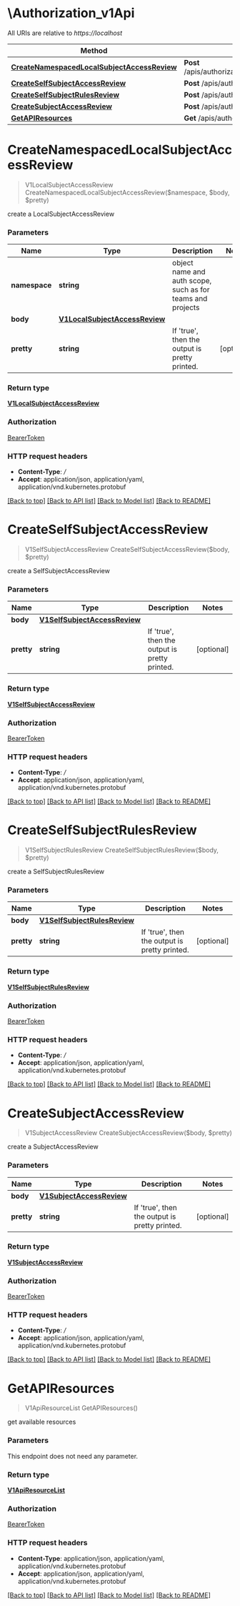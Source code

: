 # \Authorization_v1Api

All URIs are relative to *https://localhost*

Method | HTTP request | Description
------------- | ------------- | -------------
[**CreateNamespacedLocalSubjectAccessReview**](Authorization_v1Api.md#CreateNamespacedLocalSubjectAccessReview) | **Post** /apis/authorization.k8s.io/v1/namespaces/{namespace}/localsubjectaccessreviews | 
[**CreateSelfSubjectAccessReview**](Authorization_v1Api.md#CreateSelfSubjectAccessReview) | **Post** /apis/authorization.k8s.io/v1/selfsubjectaccessreviews | 
[**CreateSelfSubjectRulesReview**](Authorization_v1Api.md#CreateSelfSubjectRulesReview) | **Post** /apis/authorization.k8s.io/v1/selfsubjectrulesreviews | 
[**CreateSubjectAccessReview**](Authorization_v1Api.md#CreateSubjectAccessReview) | **Post** /apis/authorization.k8s.io/v1/subjectaccessreviews | 
[**GetAPIResources**](Authorization_v1Api.md#GetAPIResources) | **Get** /apis/authorization.k8s.io/v1/ | 


# **CreateNamespacedLocalSubjectAccessReview**
> V1LocalSubjectAccessReview CreateNamespacedLocalSubjectAccessReview($namespace, $body, $pretty)



create a LocalSubjectAccessReview


### Parameters

Name | Type | Description  | Notes
------------- | ------------- | ------------- | -------------
 **namespace** | **string**| object name and auth scope, such as for teams and projects | 
 **body** | [**V1LocalSubjectAccessReview**](V1LocalSubjectAccessReview.md)|  | 
 **pretty** | **string**| If &#39;true&#39;, then the output is pretty printed. | [optional] 

### Return type

[**V1LocalSubjectAccessReview**](v1.LocalSubjectAccessReview.md)

### Authorization

[BearerToken](../README.md#BearerToken)

### HTTP request headers

 - **Content-Type**: */*
 - **Accept**: application/json, application/yaml, application/vnd.kubernetes.protobuf

[[Back to top]](#) [[Back to API list]](../README.md#documentation-for-api-endpoints) [[Back to Model list]](../README.md#documentation-for-models) [[Back to README]](../README.md)

# **CreateSelfSubjectAccessReview**
> V1SelfSubjectAccessReview CreateSelfSubjectAccessReview($body, $pretty)



create a SelfSubjectAccessReview


### Parameters

Name | Type | Description  | Notes
------------- | ------------- | ------------- | -------------
 **body** | [**V1SelfSubjectAccessReview**](V1SelfSubjectAccessReview.md)|  | 
 **pretty** | **string**| If &#39;true&#39;, then the output is pretty printed. | [optional] 

### Return type

[**V1SelfSubjectAccessReview**](v1.SelfSubjectAccessReview.md)

### Authorization

[BearerToken](../README.md#BearerToken)

### HTTP request headers

 - **Content-Type**: */*
 - **Accept**: application/json, application/yaml, application/vnd.kubernetes.protobuf

[[Back to top]](#) [[Back to API list]](../README.md#documentation-for-api-endpoints) [[Back to Model list]](../README.md#documentation-for-models) [[Back to README]](../README.md)

# **CreateSelfSubjectRulesReview**
> V1SelfSubjectRulesReview CreateSelfSubjectRulesReview($body, $pretty)



create a SelfSubjectRulesReview


### Parameters

Name | Type | Description  | Notes
------------- | ------------- | ------------- | -------------
 **body** | [**V1SelfSubjectRulesReview**](V1SelfSubjectRulesReview.md)|  | 
 **pretty** | **string**| If &#39;true&#39;, then the output is pretty printed. | [optional] 

### Return type

[**V1SelfSubjectRulesReview**](v1.SelfSubjectRulesReview.md)

### Authorization

[BearerToken](../README.md#BearerToken)

### HTTP request headers

 - **Content-Type**: */*
 - **Accept**: application/json, application/yaml, application/vnd.kubernetes.protobuf

[[Back to top]](#) [[Back to API list]](../README.md#documentation-for-api-endpoints) [[Back to Model list]](../README.md#documentation-for-models) [[Back to README]](../README.md)

# **CreateSubjectAccessReview**
> V1SubjectAccessReview CreateSubjectAccessReview($body, $pretty)



create a SubjectAccessReview


### Parameters

Name | Type | Description  | Notes
------------- | ------------- | ------------- | -------------
 **body** | [**V1SubjectAccessReview**](V1SubjectAccessReview.md)|  | 
 **pretty** | **string**| If &#39;true&#39;, then the output is pretty printed. | [optional] 

### Return type

[**V1SubjectAccessReview**](v1.SubjectAccessReview.md)

### Authorization

[BearerToken](../README.md#BearerToken)

### HTTP request headers

 - **Content-Type**: */*
 - **Accept**: application/json, application/yaml, application/vnd.kubernetes.protobuf

[[Back to top]](#) [[Back to API list]](../README.md#documentation-for-api-endpoints) [[Back to Model list]](../README.md#documentation-for-models) [[Back to README]](../README.md)

# **GetAPIResources**
> V1ApiResourceList GetAPIResources()



get available resources


### Parameters
This endpoint does not need any parameter.

### Return type

[**V1ApiResourceList**](v1.APIResourceList.md)

### Authorization

[BearerToken](../README.md#BearerToken)

### HTTP request headers

 - **Content-Type**: application/json, application/yaml, application/vnd.kubernetes.protobuf
 - **Accept**: application/json, application/yaml, application/vnd.kubernetes.protobuf

[[Back to top]](#) [[Back to API list]](../README.md#documentation-for-api-endpoints) [[Back to Model list]](../README.md#documentation-for-models) [[Back to README]](../README.md)

